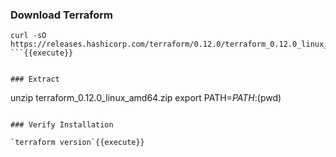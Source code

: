 
### Download Terraform

```
curl -sO https://releases.hashicorp.com/terraform/0.12.0/terraform_0.12.0_linux_amd64.zip
```{{execute}}


### Extract 

```
unzip terraform_0.12.0_linux_amd64.zip
export PATH=$PATH:$(pwd)
```{{execute}}

### Verify Installation

`terraform version`{{execute}}

